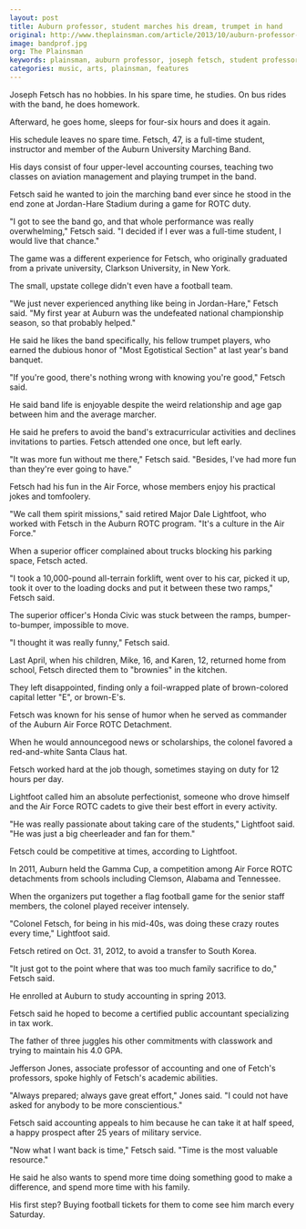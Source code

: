 ```yaml
---
layout: post
title: Auburn professor, student marches his dream, trumpet in hand
original: http://www.theplainsman.com/article/2013/10/auburn-professor-student-marches-his-dream-trumpet-in-hand
image: bandprof.jpg
org: The Plainsman
keywords: plainsman, auburn professor, joseph fetsch, student professor band, auburn university marching band
categories: music, arts, plainsman, features
---
```


Joseph Fetsch has no hobbies. In his spare time, he studies. On bus rides with the band, he does homework.

Afterward, he goes home, sleeps for four-six hours and does it again.

His schedule leaves no spare time. Fetsch, 47, is a full-time student, instructor and member of the Auburn University Marching Band.

<!--break-->

His days consist of four upper-level accounting courses, teaching two classes on aviation management and playing trumpet in the band.

Fetsch said he wanted to join the marching band ever since he stood in the end zone at Jordan-Hare Stadium during a game for ROTC duty.

"I got to see the band go, and that whole performance was really overwhelming," Fetsch said. "I decided if I ever was a full-time student, I would live that chance."

The game was a different experience for Fetsch, who originally graduated from a private university, Clarkson University, in New York.

The small, upstate college didn't even have a football team.

"We just never experienced anything like being in Jordan-Hare," Fetsch said. "My first year at Auburn was the undefeated national championship season, so that probably helped."

He said he likes the band specifically, his fellow trumpet players, who earned the dubious honor of "Most Egotistical Section" at last year's band banquet.

"If you're good, there's nothing wrong with knowing you're good," Fetsch said.

He said band life is enjoyable despite the weird relationship and age gap between him and the average marcher.

He said he prefers to avoid the band's extracurricular activities and declines invitations to parties. Fetsch attended one once, but left early.

"It was more fun without me there," Fetsch said. "Besides, I've had more fun than they're ever going to have."

Fetsch had his fun in the Air Force, whose members enjoy his practical jokes and tomfoolery.

"We call them spirit missions," said retired Major Dale Lightfoot, who worked with Fetsch in the Auburn ROTC program. "It's a culture in the Air Force."

When a superior officer complained about trucks blocking his parking space, Fetsch acted.

"I took a 10,000-pound all-terrain forklift, went over to his car, picked it up, took it over to the loading docks and put it between these two ramps," Fetsch said.

The superior officer's Honda Civic was stuck between the ramps, bumper-to-bumper, impossible to move.

"I thought it was really funny," Fetsch said.

Last April, when his children, Mike, 16, and Karen, 12, returned home from school, Fetsch directed them to "brownies" in the kitchen.

They left disappointed, finding only a foil-wrapped plate of brown-colored capital letter "E", or brown-E's.

Fetsch was known for his sense of humor when he served as commander of the Auburn Air Force ROTC Detachment.

When he would announcegood news or scholarships, the colonel favored a red-and-white Santa Claus hat.

Fetsch worked hard at the job though, sometimes staying on duty for 12 hours per day.

Lightfoot called him an absolute perfectionist, someone who drove himself and the Air Force ROTC cadets to give their best effort in every activity.

"He was really passionate about taking care of the students," Lightfoot said. "He was just a big cheerleader and fan for them."

Fetsch could be competitive at times, according to Lightfoot.

In 2011, Auburn held the Gamma Cup, a competition among Air Force ROTC detachments from schools including Clemson, Alabama and Tennessee.

When the organizers put together a flag football game for the senior staff members, the colonel played receiver intensely.

"Colonel Fetsch, for being in his mid-40s, was doing these crazy routes every time," Lightfoot said.

Fetsch retired on Oct. 31, 2012, to avoid a transfer to South Korea.

"It just got to the point where that was too much family sacrifice to do," Fetsch said.

He enrolled at Auburn to study accounting in spring 2013.

Fetsch said he hoped to become a certified public accountant specializing in tax work.

The father of three juggles his other commitments with classwork and trying to maintain his 4.0 GPA.

Jefferson Jones, associate professor of accounting and one of Fetch's professors, spoke highly of Fetsch's academic abilities.

"Always prepared; always gave great effort," Jones said. "I could not have asked for anybody to be more conscientious."

Fetsch said accounting appeals to him because he can take it at half speed, a happy prospect after 25 years of military service.

"Now what I want back is time," Fetsch said. "Time is the most valuable resource."

He said he also wants to spend more time doing something good to make a difference, and spend more time with his family.

His first step? Buying football tickets for them to come see him march every Saturday.